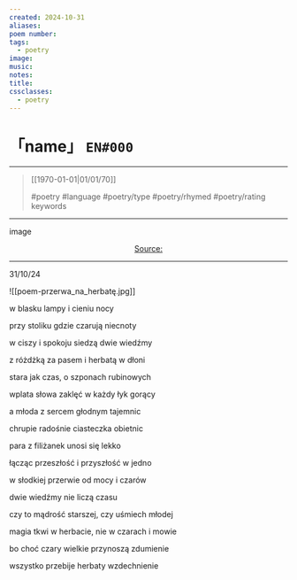 ```yaml
---
created: 2024-10-31
aliases:
poem number:
tags:
  - poetry
image:
music:
notes:
title:
cssclasses:
  - poetry
---
```

# 「name」 `EN#000`

---

> [[1970-01-01|01/01/70]]
>  
> #poetry
> #language
> #poetry/type
> #poetry/rhymed
> #poetry/rating
> keywords

---

image

<center class="img_caption"><a href="https://" class="source-link">Source: </a></center>

---

31/10/24

![[poem-przerwa_na_herbatę.jpg]]

w blasku lampy i cieniu nocy

przy stoliku gdzie czarują niecnoty

w ciszy i spokoju siedzą dwie wiedźmy

z różdżką za pasem i herbatą w dłoni

  

stara jak czas, o szponach rubinowych

wplata słowa zaklęć w każdy łyk gorący

a młoda z sercem głodnym tajemnic

chrupie radośnie ciasteczka obietnic

  

para z filiżanek unosi się lekko

łącząc przeszłość i przyszłość w jedno

w słodkiej przerwie od mocy i czarów

dwie wiedźmy nie liczą czasu

  

czy to mądrość starszej, czy uśmiech młodej

magia tkwi w herbacie, nie w czarach i mowie

bo choć czary wielkie przynoszą zdumienie

wszystko przebije herbaty wzdechnienie